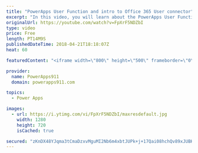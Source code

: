 ```yaml
---
title: "PowerApps User Function and intro to Office 365 User connector"
excerpt: "In this video, you will learn about the PowerApps User Function. You can use this function to pull info about the currently logged in user. You may use it to show their name or their picture but most often we take advantage of the email property to facilitate information to controls or even hide controls."
originalUrl: https://youtube.com/watch?v=FpXrF5NDZbI
type: video
price: Free
length: PT14M9S
publishedDateTime: 2018-04-21T18:18:07Z
heat: 60

featuredContent: "<iframe width=\"800\" height=\"500\" frameborder=\"0\" src=\"https://www.youtube.com/embed/FpXrF5NDZbI\" allow=\"accelerometer; autoplay; encrypted-media; gyroscope; picture-in-picture\" allowfullscreen></iframe>"

provider:
  name: PowerApps911
  domain: powerapps911.com

topics:
  - Power Apps

images:
  - url: https://i.ytimg.com/vi/FpXrF5NDZbI/maxresdefault.jpg
    width: 1280
    height: 720
    isCached: true

secured: "zKnDX48YJqma3tCmaDzxvMguMI2Nb6m4xbtJUPk+j+17Qai08hchQv89xJUBKkcuxpjlfvfKd5dpQkHChtWr/gojafIX+5Koss33BiSgvRalNOnrSEX+3rmxH51f79Tb0i0zoRpgMve6DqKoX09vop8+WNaDNf5XMURkWJa27yT7pAKyBuG22G56JZMaZnZrgRGZQzgUIEz/RBYhzBvDoA1vSuu5jeZf6sFjh5Voc83L9TlpdtIPtZbYvKVk4Ta9JLakiDo7me6QGPmbgS5IbXBzxFoArKi0PSiUug5uxSHdKDufM6LB5y63WXkNEE9xxyXSy7SqxY7BZrthcsaL7MBZVD8xTfSPyTv00NcOI+ZUiW13cn6CbuAgYQoiNiFWuDUB8M06A7snvcWWDX1h8jSx54PGIcTP4fb1ctKXQUE=;wqC6e79z4VtoXceeM3pfnA=="
---
```


